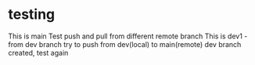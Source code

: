 # testing
This is main
Test push and pull from different remote branch
This is dev1
-from dev branch
try to push from dev(local) to main(remote)
dev branch created, test again
